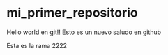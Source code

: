 # mi_primer_repositorio
Hello world en git!!
Esto es un nuevo saludo en github

Esta es la rama 2222
